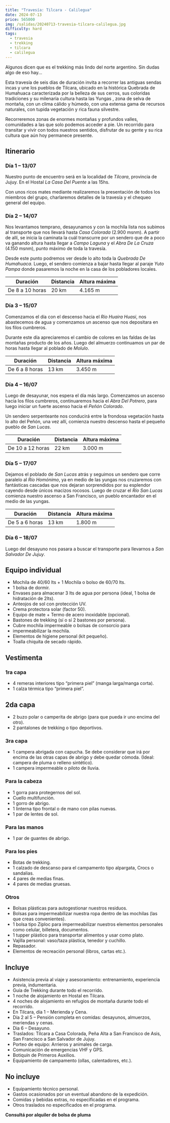 ```yaml
---
title: "Travesía: Tilcara - Calilegua"
date: 2024-07-13
price: 565000
img: /salidas/20240713-travesia-tilcara-calilegua.jpg
difficulty: hard
tags:
  - travesia
  - trekking
  - tilcara
  - calilegua
---
```


Algunos dicen que es el trekking más lindo del norte argentino. Sin dudas algo de eso hay...

Esta travesía de seis días de duración invita a recorrer las antiguas sendas incas y une los pueblos de Tilcara, ubicado en la histórica Quebrada de Humahuaca caracterizada por la belleza de sus cerros, sus coloridas tradiciones y su milenaria cultura hasta las Yungas , zona de selva de montaña, con un clima cálido y húmedo, con una extensa gama de recursos naturales, con tupida vegetación y rica fauna silvestre.

Recorreremos zonas de enormes montañas y profundos valles, comunidades a las que solo podemos acceder a pie. Un recorrido para transitar y vivir con todos nuestros sentidos, disfrutar de su gente y su rica cultura que aún hoy permanece presente.

## Itinerario

### Día 1 – 13/07

Nuestro punto de encuentro será en la localidad de _Tilcara_, provincia de Jujuy. En el Hostal _La Casa Del Puente_ a las 15hs.

Con unos ricos mates mediante realizaremos la presentación de todos los miembros del grupo, charlaremos detalles de la travesía y el chequeo general del equipo.

### Día 2 – 14/07

Nos levantamos temprano, desayunamos y con la mochila lista nos subimos al transporte que nos llevará hasta _Casa Colorada_ (2.900 msnm). A partir de allí, se inicia la caminata la cuál transcurre por un sendero que de a poco va ganando altura hasta llegar a _Campo Laguna_ y el _Abra De La Cruza_ (4.150 msnm), punto máximo de toda la travesía.

Desde este punto podremos ver desde lo alto toda la _Quebrada De Humahuaca_. Luego, el sendero comienza a bajar hasta llegar al paraje _Yuto Pampa_ donde pasaremos la noche en la casa de los pobladores locales.

| Duración        | Distancia | Altura máxima |
| --------------- | --------- | ------------- |
| De 8 a 10 horas | 20 km     | 4.165 m       |

### Día 3 – 15/07

Comenzamos el día con el descenso hacia el _Río Huaira Huasi_, nos abastecemos de agua y comenzamos un ascenso que nos depositara en los filos cumbreros.

Durante este día apreciaremos el cambio de colores en las faldas de las montañas producto de los años. Luego del almuerzo continuamos un par de horas hasta llegar al poblado de _Molulo_.

| Duración       | Distancia | Altura máxima |
| -------------- | --------- | ------------- |
| De 6 a 8 horas | 13 km     | 3.450 m       |

### Día 4 – 16/07

Luego de desayunar, nos espera el día más largo. Comenzamos un ascenso hacia los filos cumbreros, continuaremos hacia el _Abra Del Potrero_, para luego iniciar un fuerte ascenso hacia el _Peñón Colorado_.

Un sendero serpenteante nos conducirá entre la frondosa vegetación hasta lo alto del Peñón, una vez allí, comienza nuestro descenso hasta el pequeño pueblo de _San Lucas_.

| Duración         | Distancia | Altura máxima |
| ---------------- | --------- | ------------- |
| De 10 a 12 horas | 22 km     | 3.000 m       |

### Día 5 – 17/07

Dejamos el poblado de _San Lucas_ atrás y seguimos un sendero que corre paralelo al _Río Homónimo_, ya en medio de las yungas nos cruzaremos con fantásticas cascadas que nos dejaran sorprendidos por su esplendor cayendo desde únicos macizos rocosos. Luego de cruzar el _Río San Lucas_ comienza nuestro ascenso a San Francisco, un pueblo encantador en el medio de las yungas.

| Duración       | Distancia | Altura máxima |
| -------------- | --------- | ------------- |
| De 5 a 6 horas | 13 km     | 1.800 m       |

### Día 6 – 18/07

Luego del desayuno nos pasara a buscar el transporte para llevarnos a _San Salvador De Jujuy_.

## Equipo individual

- Mochila de 40/60 lts + 1 Mochila o bolso de 60/70 lts.
- 1 bolsa de dormir.
- Envases para almacenar 3 lts de agua por persona (ideal, 1 bolsa de hidratación de 2lts).
- Anteojos de sol con protección UV.
- Crema protectora solar (factor 50).
- Equipo de mate + Termo de acero inoxidable (opcional).
- Bastones de trekking (sí o sí 2 bastones por persona).
- Cubre mochila impermeable o bolsas de consorcio para
- impermeabilizar la mochila.
- Elementos de higiene personal (kit pequeño).
- Toalla chiquita de secado rápido.

## Vestimenta

### 1ra capa

- 4 remeras interiores tipo “primera piel” (manga larga/manga corta).
- 1 calza térmica tipo “primera piel”.

## 2da capa

- 2 buzo polar o camperita de abrigo (para que pueda ir uno encima del otro).
- 2 pantalones de trekking o tipo deportivos.

### 3ra capa

- 1 campera abrigada con capucha. Se debe considerar que irá por encima de las otras capas de abrigo y debe quedar cómoda. (Ideal: campera de pluma o relleno sintético).
- 1 campera impermeable o piloto de lluvia.

### Para la cabeza

- 1 gorra para protegernos del sol.
- Cuello multifunción.
- 1 gorro de abrigo.
- 1 linterna tipo frontal o de mano con pilas nuevas.
- 1 par de lentes de sol.

### Para las manos

- 1 par de guantes de abrigo.

### Para los pies

- Botas de trekking.
- 1 calzado de descanso para el campamento tipo alpargata, Crocs o sandalias.
- 4 pares de medias finas.
- 4 pares de medias gruesas.

### Otros

- Bolsas plásticas para autogestionar nuestros residuos.
- Bolsas para impermeabilizar nuestra ropa dentro de las mochilas (las que creas convenientes).
- 1 bolsa tipo Ziploc para impermeabilizar nuestros elementos personales como celular, billetera, documentos.
- 1 tupper plástico para transportar alimentos y usar como plato.
- Vajilla personal: vaso/taza plástica, tenedor y cuchillo.
- Repasador.
- Elementos de recreación personal (libros, cartas etc.).

## Incluye

- Asistencia previa al viaje y asesoramiento: entrenamiento, experiencia previa, indumentaria.
- Guía de Trekking durante todo el recorrido.
- 1 noche de alojamiento en Hostal en Tilcara.
- 4 noches de alojamiento en refugios de montaña durante todo el recorrido.
- En Tilcara, día 1 – Merienda y Cena.
- Día 2 al 5 – Pensión completa en comidas: desayunos, almuerzos, meriendas y cenas.
- Dia 6 – Desayuno.
- Traslados: Tilcara a Casa Colorada, Peña Alta a San Francisco de Asis, San Francisco a San Salvador de Jujuy.
- Porteo de equipo: Arrieros y animales de carga.
- Comunicación de emergencias VHF y GPS.
- Botiquín de Primeros Auxilios.
- Equipamiento de campamento (ollas, calentadores, etc.).

## No incluye

- Equipamiento técnico personal.
- Gastos ocasionados por un eventual abandono de la expedición.
- Comidas y bebidas extras, no especificadas en el programa.
- Otros traslados no especificados en el programa.

**Consultá por alquiler de bolsa de pluma**
